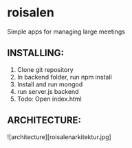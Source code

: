 roisalen
========

Simple apps for managing large meetings

## INSTALLING:
1. Clone git repository 
2. In backend folder, run npm install
3. Install and run mongod
4. run server.js backend
5. Todo: Open index.html

## ARCHITECTURE: 
![architecture][roisalenarkitektur.jpg]
